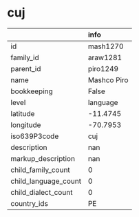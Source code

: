 # cuj
|                      | info        |
|:---------------------|:------------|
| id                   | mash1270    |
| family_id            | araw1281    |
| parent_id            | piro1249    |
| name                 | Mashco Piro |
| bookkeeping          | False       |
| level                | language    |
| latitude             | -11.4745    |
| longitude            | -70.7953    |
| iso639P3code         | cuj         |
| description          | nan         |
| markup_description   | nan         |
| child_family_count   | 0           |
| child_language_count | 0           |
| child_dialect_count  | 0           |
| country_ids          | PE          |